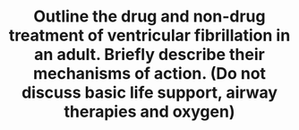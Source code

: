 ---
title: "Outline the drug and non-drug treatment of ventricular fibrillation in an adult. Briefly describe their mechanisms of action. (Do not discuss basic life support, airway therapies and oxygen)"
entityType: SAQ
exam: PEX
college: ANZCA
year: 2006
sitting: B
question: 07
passRate: 44
EC_expectedDomains:
- "Candidates were expected to describe the current management of ventricular fibrillation with particular reference to defibrillation, epinephrine and antiarrhythmic therapy."
- "The important areas to be addressed were: Defibrillation, early intervention, effective therapy, biphasic vs. monophasic, energy settings and mechanism of action; Epinephrine, dose, emphasis on activation of alpha 1 receptors resulting in vasoconstriction and improved coronary and cerebral blood flow; Antiarrhythmic therapy, amiodarone and/or lignocaine with description of dose and mechanism of action; Prioritisation, a description of the sequence of these therapies and how they fit into a cohesive management plan or protocol."
EC_extraCredit:
- "Allowance was made for both old and new guidelines given their recent introduction."
- "Extra marks were gained for a description of the possible role of vasopressin, magnesium, sodium bicarbonate and potassium."
EC_errorsCommon:
- "Common problems included; no clear sequence of therapies, the importance of defibrillation and energy settings omitted, epinephrine not mentioned or dosage and mechanisms incorrect."
---